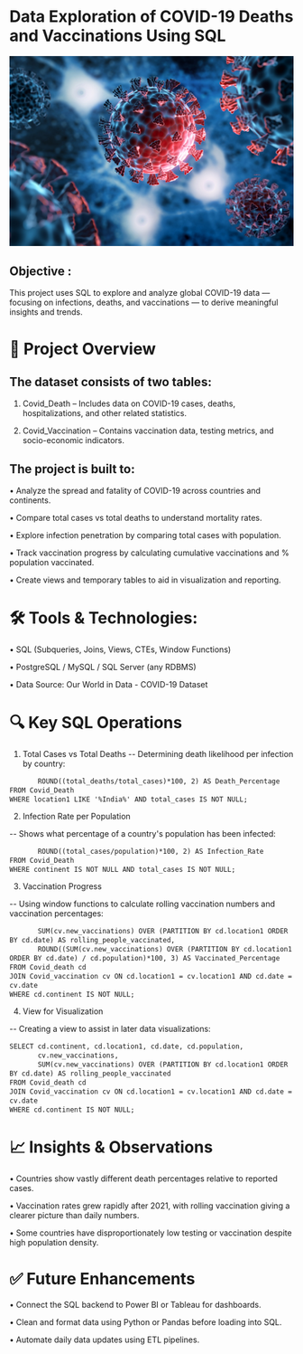  #  Data Exploration of COVID-19 Deaths and Vaccinations Using SQL
 ![Logo](https://github.com/vikassaraswatiitg26/Covid19_sql_project/blob/main/covid.logo1.jpg)

## Objective :

   This project uses SQL to explore and analyze global COVID-19 data — focusing on infections, deaths, and 
   vaccinations — to derive meaningful insights and trends.
   
# 📌 Project Overview

## The dataset consists of two tables:

   1. Covid_Death – Includes data on COVID-19 cases, deaths, hospitalizations, and other related statistics.

   2. Covid_Vaccination – Contains vaccination data, testing metrics, and socio-economic indicators.

## The project is built to:

• Analyze the spread and fatality of COVID-19 across countries and continents.

• Compare total cases vs total deaths to understand mortality rates.

• Explore infection penetration by comparing total cases with population.

• Track vaccination progress by calculating cumulative vaccinations and % population vaccinated.

• Create views and temporary tables to aid in visualization and reporting.


# 🛠️ Tools & Technologies:

• SQL (Subqueries, Joins, Views, CTEs, Window Functions)

• PostgreSQL / MySQL / SQL Server (any RDBMS)

• Data Source: Our World in Data - COVID-19 Dataset

# 🔍 Key SQL Operations

1. Total Cases vs Total Deaths
-- Determining death likelihood per infection by country:

``` SELECT location1, date, total_cases, total_deaths,
       ROUND((total_deaths/total_cases)*100, 2) AS Death_Percentage
FROM Covid_Death
WHERE location1 LIKE '%India%' AND total_cases IS NOT NULL;
```
2. Infection Rate per Population

-- Shows what percentage of a country's population has been infected:

```SELECT location1, date, total_cases, population,
       ROUND((total_cases/population)*100, 2) AS Infection_Rate
FROM Covid_Death
WHERE continent IS NOT NULL AND total_cases IS NOT NULL;
```
3. Vaccination Progress

-- Using window functions to calculate rolling vaccination numbers and vaccination percentages:

```SELECT cd.continent, cd.location1, cd.date, cd.population, cv.new_vaccinations,
       SUM(cv.new_vaccinations) OVER (PARTITION BY cd.location1 ORDER BY cd.date) AS rolling_people_vaccinated,
       ROUND((SUM(cv.new_vaccinations) OVER (PARTITION BY cd.location1 ORDER BY cd.date) / cd.population)*100, 3) AS Vaccinated_Percentage
FROM Covid_death cd
JOIN Covid_vaccination cv ON cd.location1 = cv.location1 AND cd.date = cv.date
WHERE cd.continent IS NOT NULL;
```

4. View for Visualization

--  Creating a view to assist in later data visualizations:

```CREATE VIEW pop_vs_vacc AS
SELECT cd.continent, cd.location1, cd.date, cd.population,
       cv.new_vaccinations,
       SUM(cv.new_vaccinations) OVER (PARTITION BY cd.location1 ORDER BY cd.date) AS rolling_people_vaccinated
FROM Covid_death cd
JOIN Covid_vaccination cv ON cd.location1 = cv.location1 AND cd.date = cv.date
WHERE cd.continent IS NOT NULL;
```

# 📈 Insights & Observations

• Countries show vastly different death percentages relative to reported cases.

• Vaccination rates grew rapidly after 2021, with rolling vaccination giving a clearer picture than daily numbers.

• Some countries have disproportionately low testing or vaccination despite high population density.

# ✅ Future Enhancements

• Connect the SQL backend to Power BI or Tableau for dashboards.

• Clean and format data using Python or Pandas before loading into SQL.

• Automate daily data updates using ETL pipelines.






